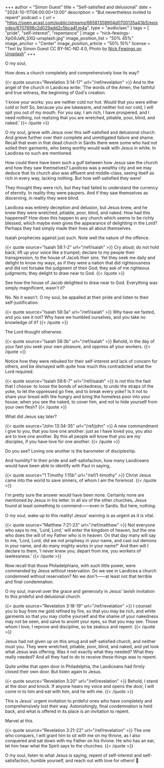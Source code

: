+++
author = "Simon Guest"
title = "Self-satisfied and delusional"
date = "2024-10-11T06:00:00+13:00"
description = "But nevertheless invited to repent"
podcast = { url = "https://open.acast.com/public/streams/66581358904d0700135a43b5/episodes/6707898c2d029add2c5bca4f.m4a", type = "audio/aac" }
tags = [ "pride", "self-interest", "repentance" ]
image = "nick-fewings-XpG9JaN_SXQ-unsplash.jpg"
image_position_list = "50% 45%"
image_anchor = "Center"
image_position_article = "50% 10%"
license = "Text by Simon Guest CC BY-NC-ND 4.0, Photo by [Nick Fewings on Unsplash](https://unsplash.com/photos/low-angle-photography-of-burj-khalifa-XpG9JaN_SXQ)"
+++

O my soul,

How does a church completely and comprehensively lose its way?

{{< quote source="Revelation 3:14-17" url="/ref/revelation" >}}
And to the angel of the church in Laodicea write: ‘The words of the Amen, the faithful and true witness, the beginning of God's creation.

‘I know your works: you are neither cold nor hot. Would that you were either cold or hot! So, because you are lukewarm, and neither hot nor cold, I will spit you out of my mouth. For you say, I am rich, I have prospered, and I need nothing, not realizing that you are wretched, pitiable, poor, blind, and naked.’
{{< /quote >}}

O my soul, grieve with Jesus over this self-satisfied and delusional church. And grieve further over their complete and unmitigated failure and shame. Recall that even in that dead church in Sardis there were some who had not soiled their garments, who being worthy would walk with Jesus in white. In Laodicea no such are mentioned.

How could there have been such a gulf between how Jesus saw the church and how they saw themselves? Laodicea was a wealthy city and we may deduce that its church also was affluent and middle-class, seeing itself as rich in every way, lacking nothing. But how self-satisfied they were!

They thought they were rich, but they had failed to understand the currency of eternity. In reality they were paupers. And if they saw themselves as discerning, in reality they were blind.

Laodicea was entirely deception and delusion, but Jesus knew, and he knew they were wretched, pitiable, poor, blind, and naked. How had this happened? How does this happen to any church which seems to be richly blessed, which maybe even gives the appearance of delighting in the Lord? Perhaps they had simply made their lives all about themselves.

Isaiah prophecies against just such. Note well the nature of the offence.

{{< quote source="Isaiah 58:1-2" url="/ref/isaiah" >}}
Cry aloud; do not hold back; lift up your voice like a trumpet; declare to my people their transgression, to the house of Jacob their sins. Yet they seek me daily and delight to know my ways, as if they were a nation that did righteousness and did not forsake the judgment of their God; they ask of me righteous judgments; they delight to draw near to God.
{{< /quote >}}

See how the house of Jacob delighted to draw near to God. Everything was simply magnificent, wasn't it?

No. No it wasn't. O my soul, be appalled at their pride and listen to their self-justification.

{{< quote source="Isaiah 58:3a" url="/ref/isaiah" >}}
Why have we fasted, and you see it not? Why have we humbled ourselves, and you take no knowledge of it?
{{< /quote >}}

The Lord thought otherwise.

{{< quote source="Isaiah 58:3b" url="/ref/isaiah" >}}
Behold, in the day of your fast you seek your own pleasure, and oppress all your workers.
{{< /quote >}}

Notice how they were rebuked for their self-interest and lack of concern for others, and be dismayed with quite how much this contradicted what the Lord required.

{{< quote source="Isaiah 58:6-7" url="/ref/isaiah" >}}
Is not this the fast that I choose: to loose the bonds of wickedness, to undo the straps of the yoke, to let the oppressed go free, and to break every yoke? Is it not to share your bread with the hungry and bring the homeless poor into your house; when you see the naked, to cover him, and not to hide yourself from your own flesh?
{{< /quote >}}

What did Jesus say later?

{{< quote source="John 13:34-35" url="/ref/john" >}}
A new commandment I give to you, that you love one another: just as I have loved you, you also are to love one another. By this all people will know that you are my disciples, if you have love for one another.
{{< /quote >}}

Do you see? Loving one another is the barometer of discipleship.

And humility? In their pride and self-satisfaction, how many Laodiceans would have been able to identify with Paul in saying,

{{< quote source="1 Timothy 1:15b" url="/ref/1-timothy" >}}
Christ Jesus came into the world to save sinners, of whom I am the foremost.
{{< /quote >}}

I'm pretty sure the answer would have been none. Certainly none are mentioned by Jesus in his letter. In all six of the other churches, Jesus found at least something to commend⸺even in Sardis. But here, nothing.

O my soul, wake up to this reality! Jesus' warning is as urgent as it is vital.

{{< quote source="Matthew 7:21-23" url="/ref/matthew" >}}
Not everyone who says to me, ‘Lord, Lord,’ will enter the kingdom of heaven, but the one who does the will of my Father who is in heaven. On that day many will say to me, ‘Lord, Lord, did we not prophesy in your name, and cast out demons in your name, and do many mighty works in your name?’ And then will I declare to them, ‘I never knew you; depart from me, you workers of lawlessness.’
{{< /quote >}}

Now recall that those Philadelphians, with such little power, were commended by Jesus without reservation. Do we see in Laodicea a church condemned without reservation? No we don't⸺at least not that terrible and final condemnation.

O my soul, marvel over the grace and generosity in Jesus' lavish invitation to this prideful and delusional church.

{{< quote source="Revelation 3:18-19" url="/ref/revelation" >}}
I counsel you to buy from me gold refined by fire, so that you may be rich, and white garments so that you may clothe yourself and the shame of your nakedness may not be seen, and salve to anoint your eyes, so that you may see. Those whom I love, I reprove and discipline, so be zealous and repent.
{{< /quote >}}

Jesus had not given up on this smug and self-satisfied church, and neither must you. They were wretched, pitiable, poor, blind, and naked, and yet look what Jesus was offering. Was it not exactly what they needed? What they really needed? And all they had to do to receive these things was to repent.

Quite unlike that open door in Philadelphia, the Laodiceans had firmly closed their own door. But listen again to Jesus.

{{< quote source="Revelation 3:20" url="/ref/revelation" >}}
Behold, I stand at the door and knock. If anyone hears my voice and opens the door, I will come in to him and eat with him, and he with me.
{{< /quote >}}

This is Jesus' urgent invitation to prideful ones who have completely and comprehensively lost their way. Astonishingly, final condemnation is held back, and what is offered in its place is an invitation to repent.

Marvel at this.

{{< quote source="Revelation 3:21-22" url="/ref/revelation" >}}
The one who conquers, I will grant him to sit with me on my throne, as I also conquered and sat down with my Father on his throne. He who has an ear, let him hear what the Spirit says to the churches.
{{< /quote >}}

O my soul, listen to what Jesus is saying, repent of self-interest and self-satisfaction, humble yourself, and reach out with love for others! 🙏
